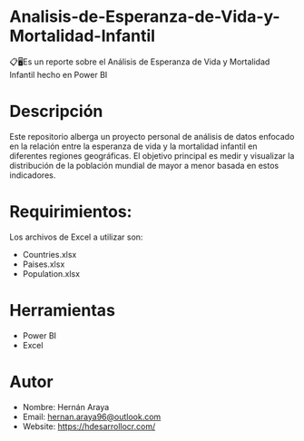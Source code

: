 # Analisis-de-Esperanza-de-Vida-y-Mortalidad-Infantil
📋🖥️Es un reporte sobre el Análisis de Esperanza de Vida y Mortalidad Infantil hecho en Power BI

# Descripción
Este repositorio alberga un proyecto personal de análisis de datos enfocado en la relación entre la esperanza de vida y la mortalidad infantil en diferentes regiones geográficas. El objetivo principal es medir y visualizar la distribución de la población mundial de mayor a menor basada en estos indicadores.

# Requirimientos:
Los archivos de Excel a utilizar son:
- Countries.xlsx
- Paises.xlsx
- Population.xlsx

# Herramientas
- Power BI
- Excel

# Autor
- Nombre: Hernán Araya
- Email: hernan.araya96@outlook.com
- Website: https://hdesarrollocr.com/
